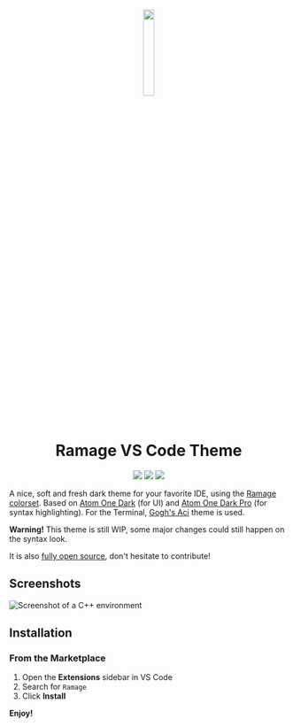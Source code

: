<h1 align="center">
	<img src="https://raw.githubusercontent.com/Donokami/ramage-vscode/master/icon.png" width="20%"><br>Ramage VS Code Theme
</h1>
<p align="center">
	<img src="https://vsmarketplacebadge.apphb.com/version/Conobi.ramage-vscode.svg">
	<img src="https://vsmarketplacebadge.apphb.com/installs/Conobi.ramage-vscode.svg">
	<img src="https://vsmarketplacebadge.apphb.com/rating/Conobi.ramage-vscode.svg">
</p>

A nice, soft and fresh dark theme for your favorite IDE, using the [Ramage colorset](https://github.com/brancheLab/ramage-colorset).
Based on [Atom One Dark](https://github.com/akamud/vscode-theme-onedark) (for UI) and [Atom One Dark Pro](https://marketplace.visualstudio.com/items?itemName=zhuangtongfa.Material-theme) (for syntax highlighting).
For the Terminal, [Gogh's Aci](https://gogh-co.github.io/Gogh/) theme is used.

**Warning!** This theme is still WIP, some major changes could still happen on the syntax look.

It is also [fully open source](https://github.com/Donokami/ramage-vscode), don't hesitate to contribute!

## Screenshots

![Screenshot of a C++ environment](https://raw.githubusercontent.com/Donokami/ramage-vscode/master/screenshot.png)


## Installation

### From the Marketplace

1. Open the **Extensions** sidebar in VS Code
2. Search for `Ramage`
3. Click **Install**

**Enjoy!**
